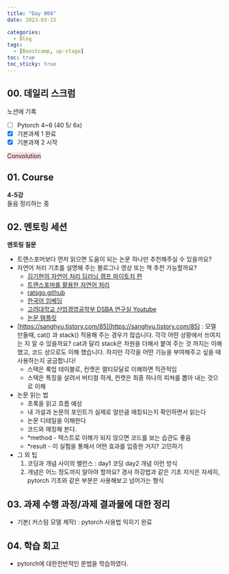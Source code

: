 ```yaml
---
title: "Day 008"
date: 2023-03-15

categories:
  - Blog
tags:
  - [Boostcamp, up-stage]
toc: true
toc_sticky: true
---
```


## 00. 데일리 스크럼
노션에 기록
- [ ]  Pytorch 4~6 (40 5/ 6x)
- [x]  기본과제 1 완료
- [x]  기본과제 2 시작

<span style="background-color:#ffdce0">Convolution</span>
## 01. Course
**4-5강**  
들음
정리하는 중


## 02. 멘토링 세션

**멘토링 질문**  

- 트랜스포머보다 먼저 읽으면 도움이 되는 논문 하나만 추천해주실 수 있을까요?  
- 자연어 처리 기초를 설명해 주는 블로그나 영상 또는 책 추천 가능할까요?  
    - [김기현의 자연어 처리 딥러닝 캠프 파이토치 편](http://www.yes24.com/Product/Goods/74802622)  
    - [트랜스포머를 활용한 자연어 처리](http://www.yes24.com/Product/Goods/115633781)
    - [ratsgo.github](https://ratsgo.github.io/)  
    - [한국어 임베딩](https://github.com/ratsgo/embedding)  
    - [고려대학교 산업경영공학부 DSBA 연구실 Youtube](https://www.youtube.com/watch?v=UInnl60pzkA&list=PLetSlH8YjIfVzHuSXtG4jAC2zbEAErXWm&ab_channel=%EA%B3%A0%EB%A0%A4%EB%8C%80%ED%95%99%EA%B5%90%EC%82%B0%EC%97%85%EA%B2%BD%EC%98%81%EA%B3%B5%ED%95%99%EB%B6%80DSBA%EC%97%B0%EA%B5%AC%EC%8B%A4)  
    - [논문 템플릿](https://www.notion.so/yukyunglee/Template-171be90cfbc947d3b28f28e0bd4d026b?pvs=4)  
- [https://sanghyu.tistory.com/85](https://sanghyu.tistory.com/85) : 모델 만들때, cat() 과 stack() 적용해 주는 경우가 많습니다. 각각 어떤 상황에서 쓰여지는 지 알 수 있을까요? cat과 달리 stack은 차원을 더해서 붙여 주는 것 까지는 이해 했고, 코드 상으로도 이해 했습니다. 하지만 각각을 어떤 기능을 부여해주고 싶을 때 사용하는지 궁금합니다!  
    - 스택은 룩업 테이블로, 컨캣은 멀티모달로 이해하면 직관적임  
    - 스택은 특징을 살려서 버티컬 하게, 컨캣은 최종 하나의 피쳐를 뽑아 내는 것으로 이해  
- 논문 읽는 법  
    - 초록을 읽고 흐름 예상  
    - 내 가설과 논문의 포인트가 실제로 얼만큼 매칭되는지 확인하면서 읽는다  
    - 논문 디테일을 이해한다  
    - 코드와 매칭해 본다.  
    - *method - 텍스트로 이해가 되지 않으면 코드를 보는 습관도 좋음  
    - *result - 이 실험을 통해서 어떤 효과를 입증한 거지? 고민하기  
- 그 외 팁  
    1. 코딩과 개념 사이의 밸런스 :  day1 코딩 day2 개념 이런 방식  
    2. 개념은 어느 정도까지 알아야 할까요? 경사 하강법과 같은 기초 지식은 자세히, pytorch 기초와 같은 부분은 사용해보고 넘어가는 형식  

## 03. 과제 수행 과정/과제 결과물에 대한 정리
- 기본( 커스텀 모델 제작) : pytorch 사용법 익히기  완료

## 04. 학습 회고
- pytorch에 대한전반적인 문법을 학습하였다.